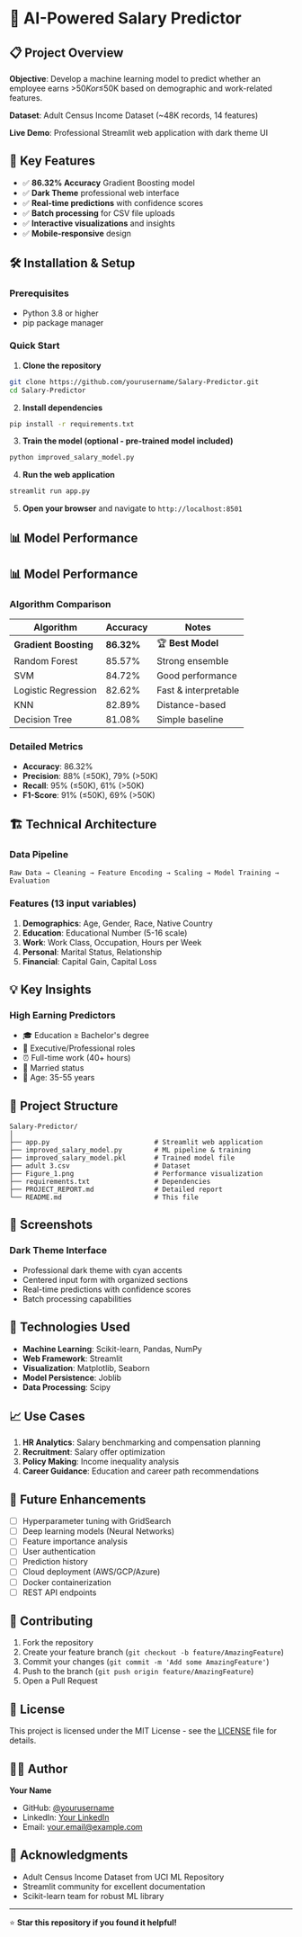 # 🚀 AI-Powered Salary Predictor

## 📋 Project Overview

**Objective**: Develop a machine learning model to predict whether an employee earns >$50K or ≤$50K based on demographic and work-related features.

**Dataset**: Adult Census Income Dataset (~48K records, 14 features)

**Live Demo**: Professional Streamlit web application with dark theme UI

## 🎯 Key Features

- ✅ **86.32% Accuracy** Gradient Boosting model
- ✅ **Dark Theme** professional web interface
- ✅ **Real-time predictions** with confidence scores
- ✅ **Batch processing** for CSV file uploads
- ✅ **Interactive visualizations** and insights
- ✅ **Mobile-responsive** design

## 🛠️ Installation & Setup

### Prerequisites

- Python 3.8 or higher
- pip package manager

### Quick Start

1. **Clone the repository**
```bash
git clone https://github.com/yourusername/Salary-Predictor.git
cd Salary-Predictor
```

2. **Install dependencies**

```bash
pip install -r requirements.txt
```

3. **Train the model (optional - pre-trained model included)**

```bash
python improved_salary_model.py
```

4. **Run the web application**

```bash
streamlit run app.py
```

5. **Open your browser** and navigate to `http://localhost:8501`

## 📊 Model Performance

## 📊 Model Performance

### Algorithm Comparison

| Algorithm             | Accuracy   | Notes                |
| --------------------- | ---------- | -------------------- |
| **Gradient Boosting** | **86.32%** | 🏆 **Best Model**    |
| Random Forest         | 85.57%     | Strong ensemble      |
| SVM                   | 84.72%     | Good performance     |
| Logistic Regression   | 82.62%     | Fast & interpretable |
| KNN                   | 82.89%     | Distance-based       |
| Decision Tree         | 81.08%     | Simple baseline      |

### Detailed Metrics

- **Accuracy**: 86.32%
- **Precision**: 88% (≤50K), 79% (>50K)
- **Recall**: 95% (≤50K), 61% (>50K)
- **F1-Score**: 91% (≤50K), 69% (>50K)

## 🏗️ Technical Architecture

### Data Pipeline

```
Raw Data → Cleaning → Feature Encoding → Scaling → Model Training → Evaluation
```

### Features (13 input variables)

1. **Demographics**: Age, Gender, Race, Native Country
2. **Education**: Educational Number (5-16 scale)
3. **Work**: Work Class, Occupation, Hours per Week
4. **Personal**: Marital Status, Relationship
5. **Financial**: Capital Gain, Capital Loss

## 💡 Key Insights

### High Earning Predictors

- 🎓 Education ≥ Bachelor's degree
- 👔 Executive/Professional roles
- ⏰ Full-time work (40+ hours)
- 💍 Married status
- 🎂 Age: 35-55 years

## 📁 Project Structure

```
Salary-Predictor/
│
├── app.py                          # Streamlit web application
├── improved_salary_model.py        # ML pipeline & training
├── improved_salary_model.pkl       # Trained model file
├── adult 3.csv                     # Dataset
├── Figure_1.png                    # Performance visualization
├── requirements.txt                # Dependencies
├── PROJECT_REPORT.md               # Detailed report
└── README.md                       # This file
```

## 🎨 Screenshots

### Dark Theme Interface

- Professional dark theme with cyan accents
- Centered input form with organized sections
- Real-time predictions with confidence scores
- Batch processing capabilities

## 🔧 Technologies Used

- **Machine Learning**: Scikit-learn, Pandas, NumPy
- **Web Framework**: Streamlit
- **Visualization**: Matplotlib, Seaborn
- **Model Persistence**: Joblib
- **Data Processing**: Scipy

## 📈 Use Cases

1. **HR Analytics**: Salary benchmarking and compensation planning
2. **Recruitment**: Salary offer optimization
3. **Policy Making**: Income inequality analysis
4. **Career Guidance**: Education and career path recommendations

## 🚀 Future Enhancements

- [ ] Hyperparameter tuning with GridSearch
- [ ] Deep learning models (Neural Networks)
- [ ] Feature importance analysis
- [ ] User authentication
- [ ] Prediction history
- [ ] Cloud deployment (AWS/GCP/Azure)
- [ ] Docker containerization
- [ ] REST API endpoints

## 🤝 Contributing

1. Fork the repository
2. Create your feature branch (`git checkout -b feature/AmazingFeature`)
3. Commit your changes (`git commit -m 'Add some AmazingFeature'`)
4. Push to the branch (`git push origin feature/AmazingFeature`)
5. Open a Pull Request

## 📄 License

This project is licensed under the MIT License - see the [LICENSE](LICENSE) file for details.

## 👨‍💻 Author

**Your Name**

- GitHub: [@yourusername](https://github.com/yourusername)
- LinkedIn: [Your LinkedIn](https://linkedin.com/in/yourprofile)
- Email: your.email@example.com

## 🙏 Acknowledgments

- Adult Census Income Dataset from UCI ML Repository
- Streamlit community for excellent documentation
- Scikit-learn team for robust ML library

---

⭐ **Star this repository if you found it helpful!**
